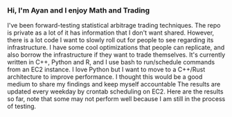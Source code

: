 ### Hi, I'm Ayan and I enjoy Math and Trading
I've been forward-testing statistical arbitrage trading techniques. The repo is private as a lot of it has information that I don't want shared. However, there is a lot code I want to slowly roll out for people to see regarding its infrastructure. I have some cool optimizations that people can replicate, and also borrow the infrastructure if they want to trade themselves. It's currently written in C++, Python and R, and I use bash to run/schedule commands from an EC2 instance. I love Python but I want to move to a C++/Rust architecture to improve performance. I thought this would be a good medium to share my findings and keep myself accountable
The results are updated every weekday by crontab scheduling on EC2.
Here are the results so far, note that some may not perform well because I am still in the process of testing.

<marquee behavior="scroll" direction="up">
<img src="./imgs/SPY.jpg"/>
<img src="./imgs/QQQ.jpg"/>
<img src="./imgs/TSLA.jpg"/>
<img src="./imgs/AAPL.jpg"/>
<img src="./imgs/IWM.jpg"/>
<img src="./imgs/NVDA.jpg"/>
<img src="./imgs/EURUSD.X.jpg"/>
<img src="./imgs/USDJPY.X.jpg"/>
<img src="./imgs/GBPUSD.X.jpg"/>
<img src="./imgs/mean_reversion21.jpg"/>
<img src="./imgs/mean_reversion41.jpg"/>
<img src="./imgs/mean_reversion121.jpg"/>
</marquee>